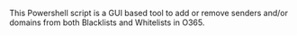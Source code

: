 This Powershell script is a GUI based tool to add or remove  senders and/or domains from both Blacklists and Whitelists in O365.